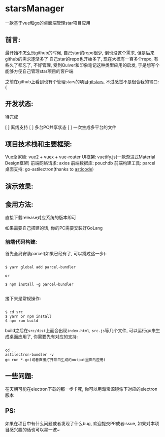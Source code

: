 # starsManager

一款基于vue和go的桌面端管理star项目应用

## 前言:

最开始不怎么玩github的时候, 自己star的repo很少, 倒也没这个需求, 但是后来github的需求逐渐多了
自己star的repo也开始多了, 现在大概有一百多个repo, 有些久了都忘了, 不好管理, 受到Quiver和印象笔记这种类型应用的启发, 于是想写个能够方便自己管理star项目的客户端

之前在github上看到也有个管理stars的项目[gitstars](https://github.com/Monine/gitstars), 不过感觉不是很合我的胃口:(

## 开发状态:

待完成

[ ] 离线支持
[ ] 多台PC共享状态
[ ] 一次生成多平台的文件


## 项目技术栈和主要框架:

Vue全家桶: vue2 + vuex + vue-router
UI框架: vuetify.js(一款渐进式Material Design框架)
前端网络请求: axios
前端数据库: pouchdb
前端构建工具: parcel
桌面支持: go-astilectron(thanks to [asticode](https://github.com/asticode))

## 演示效果:


## 食用方法:

直接下载release对应系统的版本即可

如果需要自己搭建的话, 你的PC需要安装好GoLang

### 前端代码构建:

首先全局安装parcel(如果已经有了, 可以跳过这一步):

```

$ yarn global add parcel-bundler

or 

$ npm install -g parcel-bundler


```

接下来是常规操作:

```

$ cd src
$ yarn or npm install
$ npm run build

```

build之后在`src/dist`上面会出现`index.html`, `src.js`等几个文件, 可以运行go来生成桌面应用了, 你需要先有对应的支持:



```

cd ..
astilectron-bundler -v
go run *.go(或者直接打开项目生成的output里面的应用)

```


## 一些问题:

在天朝可能在electron下载的那一步卡死, 你可以用淘宝源镜像下对应的electron版本


## PS:

如果在项目中有什么问题或者发现了什么bug, 欢迎提交PR或者issue, 如果对本项目感兴趣的话也可以星一波~